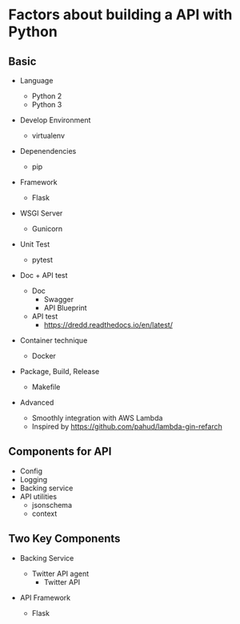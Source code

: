 # Factors about building a API with Python

## Basic
- Language
    - Python 2
    - Python 3

- Develop Environment
    - virtualenv

- Depenendencies
    - pip
    
- Framework
    - Flask

- WSGI Server
    - Gunicorn

- Unit Test
    - pytest

- Doc + API test
    - Doc
        - Swagger
        - API Blueprint
    - API test
        - https://dredd.readthedocs.io/en/latest/

- Container technique
    - Docker 

- Package, Build, Release
    - Makefile

- Advanced
    - Smoothly integration with AWS Lambda
    - Inspired by https://github.com/pahud/lambda-gin-refarch

## Components for API
- Config
- Logging
- Backing service
- API utilities
    - jsonschema
    - context


## Two Key Components
- Backing Service
    - Twitter API agent
        - Twitter API

- API Framework
    - Flask